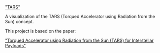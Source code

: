 ["TARS"](https://tuohimetsa.github.io/TARS/tars_solar_system.html)

A visualization of the TARS (Torqued Accelerator using Radiation from the Sun) concept.

This project is based on the paper:

["Torqued Accelerator using Radiation from the Sun (TARS) for Interstellar Payloads"](https://arxiv.org/abs/2507.17615)
